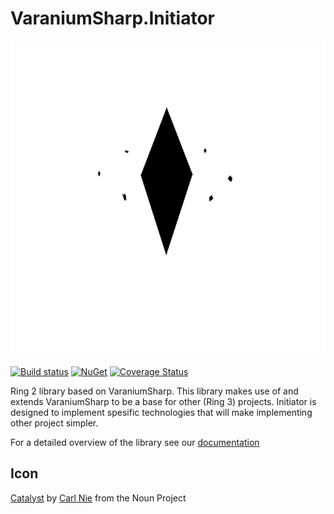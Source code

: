 # VaraniumSharp.Initiator

![Logo](images/logo.png)

[![Build status](https://ci.appveyor.com/api/projects/status/4p0t0qcd1boweag2/branch/master?svg=true)](https://ci.appveyor.com/project/DeadlyEmbrace/varaniumsharp-initiator/branch/master)
[![NuGet](https://img.shields.io/nuget/v/VaraniumSharp.Initiator.svg)](https://www.nuget.org/packages/VaraniumSharp.Initiator/)
[![Coverage Status](https://coveralls.io/repos/github/NinetailLabs/VaraniumSharp.Initiator/badge.svg?branch=master)](https://coveralls.io/github/NinetailLabs/VaraniumSharp.Initiator?branch=master)

Ring 2 library based on VaraniumSharp. 
This library makes use of and extends VaraniumSharp to be a base for other (Ring 3) projects.
Initiator is designed to implement spesific technologies that will make implementing other project simpler.

For a detailed overview of the library see our [documentation]()

## Icon
[Catalyst](https://thenounproject.com/search/?q=initiator&i=110227) by [Carl Nie](https://thenounproject.com/spbfirm/) from the Noun Project